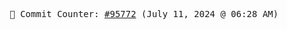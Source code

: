 <p align="center">
    <samp>
        📮 Commit Counter: <a href="https://github.com/Javascript-void0/Javascript-void0/commits/main">#95772</a> (July 11, 2024 @ 06:28 AM)
    </samp>
</p>